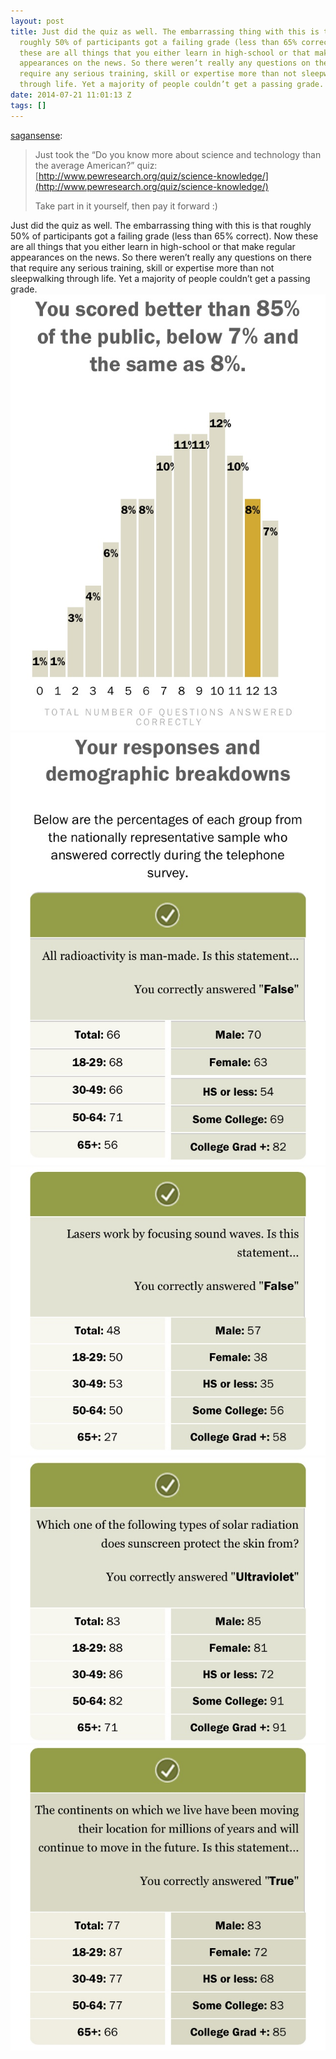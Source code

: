 ```yaml
---
layout: post
title: Just did the quiz as well. The embarrassing thing with this is that
  roughly 50% of participants got a failing grade (less than 65% correct). Now
  these are all things that you either learn in high-school or that make regular
  appearances on the news. So there weren’t really any questions on there that
  require any serious training, skill or expertise more than not sleepwalking
  through life. Yet a majority of people couldn’t get a passing grade.
date: 2014-07-21 11:01:13 Z
tags: []
---
```

[sagansense](http://sagansense.tumblr.com/post/92090640825/just-took-the-do-you-know-more-about-science-and):

> Just took the “Do you know more about science and technology than the average American?” quiz: [http://www.pewresearch.org/quiz/science-knowledge/](http://www.pewresearch.org/quiz/science-knowledge/)
> 
> Take part in it yourself, then pay it forward :)

Just did the quiz as well. The embarrassing thing with this is that roughly 50% of participants got a failing grade (less than 65% correct). Now these are all things that you either learn in high-school or that make regular appearances on the news. So there weren’t really any questions on there that require any serious training, skill or expertise more than not sleepwalking through life. Yet a majority of people couldn’t get a passing grade.
![](/media/2014/07/92422513406_0.jpg)
![](/media/2014/07/92422513406_1.jpg)
![](/media/2014/07/92422513406_2.jpg)
![](/media/2014/07/92422513406_3.jpg)
![](/media/2014/07/92422513406_4.jpg)
